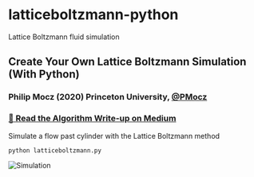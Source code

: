# latticeboltzmann-python
Lattice Boltzmann fluid simulation

## Create Your Own Lattice Boltzmann Simulation (With Python)

### Philip Mocz (2020) Princeton University, [@PMocz](https://twitter.com/PMocz)

### [📝 Read the Algorithm Write-up on Medium](https://medium.com/swlh/create-your-own-lattice-boltzmann-simulation-with-python-8759e8b53b1c)

Simulate a flow past cylinder with the Lattice Boltzmann method


```
python latticeboltzmann.py
```

![Simulation](./latticeboltzmann.png)
